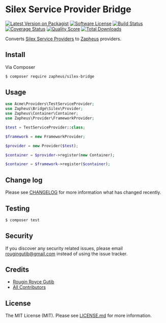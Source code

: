 # Silex Service Provider Bridge

[![Latest Version on Packagist][ico-version]][link-packagist]
[![Software License][ico-license]](LICENSE.md)
[![Build Status][ico-travis]][link-travis]
[![Coverage Status][ico-scrutinizer]][link-scrutinizer]
[![Quality Score][ico-code-quality]][link-code-quality]
[![Total Downloads][ico-downloads]][link-downloads]

Converts [Silex Service Providers](https://silex.symfony.com/doc/2.0/providers.html#service-providers) to [Zapheus](https://github.com/zapheus/zapheus) providers.

## Install

Via Composer

``` bash
$ composer require zapheus/silex-bridge
```

## Usage

``` php
use Acme\Providers\TestServiceProvider;
use Zapheus\Bridge\Silex\Provider;
use Zapheus\Container\Container;
use Zapheus\Provider\FrameworkProvider;

$test = TestServiceProvider::class;

$framework = new FrameworkProvider;

$provider = new Provider($test);

$container = $provider->register(new Container);

$container = $framework->register($container);
```

## Change log

Please see [CHANGELOG](CHANGELOG.md) for more information what has changed recently.

## Testing

``` bash
$ composer test
```

## Security

If you discover any security related issues, please email rougingutib@gmail.com instead of using the issue tracker.

## Credits

- [Rougin Royce Gutib][link-author]
- [All Contributors][link-contributors]

## License

The MIT License (MIT). Please see [LICENSE.md](LICENSE.md) for more information.

[ico-version]: https://img.shields.io/packagist/v/zapheus/silex-bridge.svg?style=flat-square
[ico-license]: https://img.shields.io/badge/license-MIT-brightgreen.svg?style=flat-square
[ico-travis]: https://img.shields.io/travis/zapheus/silex-bridge/master.svg?style=flat-square
[ico-scrutinizer]: https://img.shields.io/scrutinizer/coverage/g/zapheus/silex-bridge.svg?style=flat-square
[ico-code-quality]: https://img.shields.io/scrutinizer/g/zapheus/silex-bridge.svg?style=flat-square
[ico-downloads]: https://img.shields.io/packagist/dt/zapheus/silex-bridge.svg?style=flat-square

[link-packagist]: https://packagist.org/packages/zapheus/silex-bridge
[link-travis]: https://travis-ci.org/zapheus/silex-bridge
[link-scrutinizer]: https://scrutinizer-ci.com/g/zapheus/silex-bridge/code-structure
[link-code-quality]: https://scrutinizer-ci.com/g/zapheus/silex-bridge
[link-downloads]: https://packagist.org/packages/zapheus/silex-bridge
[link-author]: https://github.com/rougin
[link-contributors]: ../../contributors